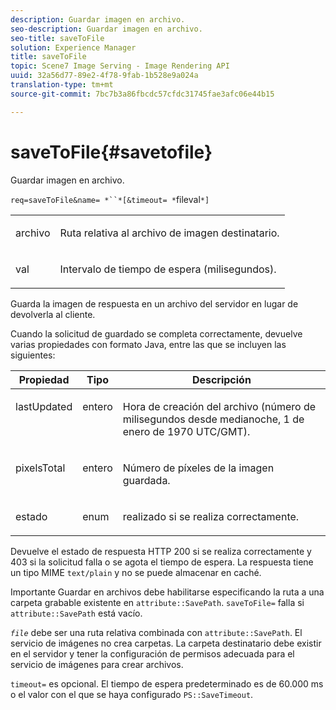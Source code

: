 ```yaml
---
description: Guardar imagen en archivo.
seo-description: Guardar imagen en archivo.
seo-title: saveToFile
solution: Experience Manager
title: saveToFile
topic: Scene7 Image Serving - Image Rendering API
uuid: 32a56d77-89e2-4f78-9fab-1b528e9a024a
translation-type: tm+mt
source-git-commit: 7bc7b3a86fbcdc57cfdc31745fae3afc06e44b15

---
```



# saveToFile{#savetofile}

Guardar imagen en archivo.

`req=saveToFile&name= *``*[&timeout= *`fileval`*]`

<table id="simpletable_5674FD9655FE4CDDB0E5DC8655890A66"> 
 <tr class="strow"> 
  <td class="stentry"> <p><span class="varname"> archivo</span> </p> </td> 
  <td class="stentry"> <p>Ruta relativa al archivo de imagen destinatario. </p></td> 
 </tr> 
 <tr class="strow"> 
  <td class="stentry"> <p><span class="varname"> val</span> </p></td> 
  <td class="stentry"> <p>Intervalo de tiempo de espera (milisegundos). </p></td> 
 </tr> 
</table>

Guarda la imagen de respuesta en un archivo del servidor en lugar de devolverla al cliente.

Cuando la solicitud de guardado se completa correctamente, devuelve varias propiedades con formato Java, entre las que se incluyen las siguientes:

<table id="table_8BA8F75A0B7241BAB9B4359F97C21137"> 
 <thead> 
  <tr> 
   <th class="entry"> <b> Propiedad</b> </th> 
   <th class="entry"> <b> Tipo</b> </th> 
   <th class="entry"> <b> Descripción</b> </th> 
  </tr> 
 </thead>
 <tbody> 
  <tr valign="top"> 
   <td> <p> <span class="codeph"> lastUpdated</span> </p> </td> 
   <td> <p> entero </p> </td> 
   <td> <p>Hora de creación del archivo (número de milisegundos desde medianoche, 1 de enero de 1970 UTC/GMT). </p> </td> 
  </tr> 
  <tr valign="top"> 
   <td> <p> <span class="codeph"> pixelsTotal</span> </p> </td> 
   <td> <p> entero </p> </td> 
   <td> <p> Número de píxeles de la imagen guardada. </p> </td> 
  </tr> 
  <tr valign="top"> 
   <td> <p> <span class="codeph"> estado</span> </p> </td> 
   <td> <p> enum </p> </td> 
   <td> <p> <span class="codeph"> realizado</span> si se realiza correctamente. </p> </td> 
  </tr> 
 </tbody> 
</table>

Devuelve el estado de respuesta HTTP 200 si se realiza correctamente y 403 si la solicitud falla o se agota el tiempo de espera. La respuesta tiene un tipo MIME `text/plain` y no se puede almacenar en caché.

Importante Guardar en archivos debe habilitarse especificando la ruta a una carpeta grabable existente en `attribute::SavePath`. `saveToFile=` falla si `attribute::SavePath` está vacío.

*`file`* debe ser una ruta relativa combinada con `attribute::SavePath`. El servicio de imágenes no crea carpetas. La carpeta destinatario debe existir en el servidor y tener la configuración de permisos adecuada para el servicio de imágenes para crear archivos.

`timeout=` es opcional. El tiempo de espera predeterminado es de 60.000 ms o el valor con el que se haya configurado `PS::SaveTimeout`.
